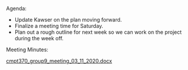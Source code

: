 Agenda:

* Update Kawser on the plan moving forward.
* Finalize a meeting time for Saturday.
* Plan out a rough outline for next week so we can work on the project during the week off.

Meeting Minutes:

[cmpt370_group9_meeting_03_11_2020.docx](uploads/d60bf35f55b18bb06c8672bb0147b5d5/cmpt370_group9_meeting_03_11_2020.docx)
